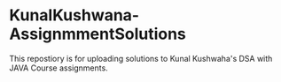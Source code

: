 # KunalKushwana-AssignmmentSolutions
This repostiory is for uploading solutions to Kunal Kushwaha's DSA with JAVA Course assignments.

